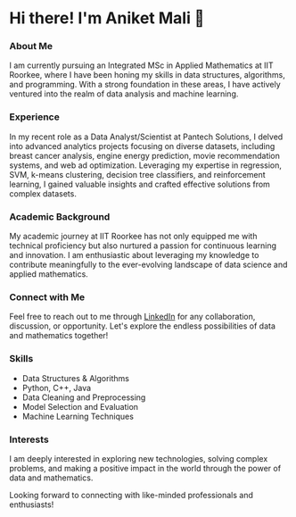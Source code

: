 # Hi there! I'm Aniket Mali 👋

### About Me
I am currently pursuing an Integrated MSc in Applied Mathematics at IIT Roorkee, where I have been honing my skills in data structures, algorithms, and programming. With a strong foundation in these areas, I have actively ventured into the realm of data analysis and machine learning.

### Experience
In my recent role as a Data Analyst/Scientist at Pantech Solutions, I delved into advanced analytics projects focusing on diverse datasets, including breast cancer analysis, engine energy prediction, movie recommendation systems, and web ad optimization. Leveraging my expertise in regression, SVM, k-means clustering, decision tree classifiers, and reinforcement learning, I gained valuable insights and crafted effective solutions from complex datasets.

### Academic Background
My academic journey at IIT Roorkee has not only equipped me with technical proficiency but also nurtured a passion for continuous learning and innovation. I am enthusiastic about leveraging my knowledge to contribute meaningfully to the ever-evolving landscape of data science and applied mathematics.

### Connect with Me
Feel free to reach out to me through [LinkedIn](https://www.linkedin.com/in/aniketmali002/) for any collaboration, discussion, or opportunity. Let's explore the endless possibilities of data and mathematics together!

### Skills
- Data Structures & Algorithms
- Python, C++, Java
- Data Cleaning and Preprocessing
- Model Selection and Evaluation
- Machine Learning Techniques

### Interests
I am deeply interested in exploring new technologies, solving complex problems, and making a positive impact in the world through the power of data and mathematics.

Looking forward to connecting with like-minded professionals and enthusiasts!

